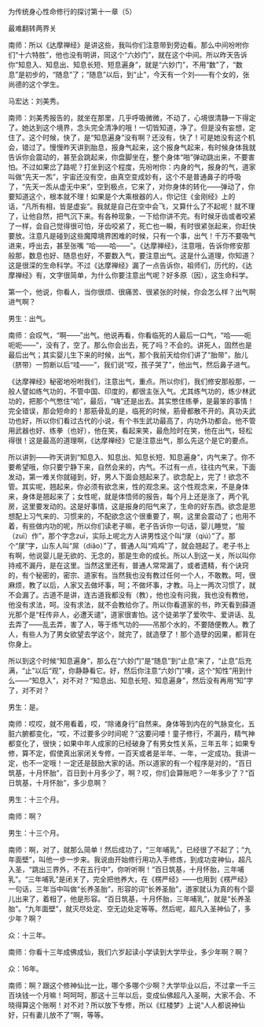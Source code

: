 为传统身心性命修行的探讨第十一章（5）

最难翻转两界关

南师：所以《达摩禅经》是讲这些，我叫你们注意带到旁边看。那么中间吩咐你们“十六特胜”，他也没有明讲，同这个“六妙门”，就在这个中间。所以昨天告诉你“知息入、知息出、知息长短、短息遍身”，就是“六妙门”，不用“数”了，“数息”是初步的，“随息”了；“随息”以后，到“止”，今天有一个刘——有个女的，张尚德的这个学生。

马宏达：刘美秀。

南师：刘美秀报告的，就坐在那里，几乎呼吸微微，不动了，心境很清静一下得定了。她达到这个境界，念头完全清净的哦！一切皆知道，净了。但是没有妄想，定住了。这个时候，快了，是“知息遍身”没有啊？还没有，快了！可是她没有这个机会，错过了。慢慢昨天讲到胎息，报身气起来，这个报身气起来，有时候身体我就告诉你会震动的，甚至会跳起来，你盘脚坐在，整个身体“啪”弹动跳出来，不要害怕。不过如果岔了路呢？打坐到这个程度，先吩咐你：内身的气，报身的气，道家叫做“先天一炁”，宇宙还没有空，由真空变成妙有，这个不是普通鼻子的呼吸了，“先天一炁从虚无中来”，空到极点，它来了，对你身体的转化——弹动了，你要知道这个，根本就不理！如果是个大乘根器的人，你记住《金刚经》上的话，“凡所有相，皆是虚妄”。我就是自己在空中会飞，又算什么了不起呢！就不理了，让他自然，把气沉下来。有各种现象，一下给你讲不完。有时候牙齿或者咬紧了一样，会自己觉得很可怕，牙齿咬紧了，死亡也一瞬，有时很紧张起来，你赶快要放。注意凡是碰到这些魔障境界困难的时候，只有一个事，出气！千万不要吸气进来，呼出去，甚至张嘴 “哈——哈——”。《达摩禅经》，注意哦，告诉你修安那般那，数息也好、随息也好，不要数入气，要注意出气。这是什么道理，你知道？这是很深的生命科学。不过《达摩禅经》漏了一点告诉你，祖师们，历代的，《达摩禅经》有，文字很简单，为什么你要注意出气呢？好多原（因），这生命科学。

第一个，他说，你看人，当你很烦、很痛苦、很紧张的时候，你会怎么样？出气啊进气啊？

男生：出气。

南师：会叹气，“啊——”出气。他说再看，你看临死的人最后一口气，“哈——呃呃呃——”，没有了，空了。那么你会出去，死了吗？不会的。讲死人，固然也是最后出气；其实婴儿生下来的时候，出气，那个我前天给你们讲了“胎带”，胎儿（脐带）一剪断以后“哇——”，我们说“哎，孩子哭了”，他出气，然后鼻子进气。

《达摩禅经》秘密地吩咐我们，注意出气，重点。所以你们，我们修安那般那，一般人譬如练气功的，不管中国、印度的，都很主张入气。尤其练气功的，练少林武功的，把那个气憋住“哈”，最后，“嗨”还是出去。其实憋住练拳，是最笨的事情！完全错误，那会短命的！那筋骨乱的是，临死的时候，筋骨都散不开的。真功夫武功也好，所以你们看过古代的小说，有个书生武功最高了，内功外功都会。他不管用武器也好、练拳（也好），他在笑，看起来笑，最危险时在笑，他在出气，轻松得很！这是最高的道理啊，《达摩禅经》它是注意出气，那么先这个是它的要点。

所以讲到——昨天讲到“知息入、知息出、知息长短、知息遍身”，内气来了。你不要希望哦，你只要宁静下来，自然会来的，内气。不过有一点，往往内气来，下面发动，第一难关你就碰到，好，男人下面会翘起来了。欲念配上，完了！欲念不管。其实呢，翘起来，你必须有欲念来，性的观念来。这个性观念来，不是身体来，身体是翘起来了；女性呢，就是体悟师的报告，每个月上还是涨了，两个乳房，这里要发动的。这是好事情，这是报身的阳气来了，生命的好东西。欲念是思想配上习气来的、习惯来的，不配欲念这个很重要了，啊，这里会震动了；也用不着，有些做内功的呢，所以你们读老子嘛，老子告诉你一句话，婴儿睡觉，“朘（zuī）作”，那个字念zuī，实际上呢北方人讲男性这个叫“㞗（qiú）”了。那个“㞗”字，山东人叫“屌（diǎo）”了，普通人叫“鸡鸡”了，就会翘起了。老子书上有啊，他说婴儿是无欲的、无念的，那是生命的成长。所以人到这一关，所以叫你持戒不漏丹，是在这里。当然这里还有，普通人常常漏了，或者遗精，有个诀窍的，有个秘密的，密宗、道家有。当然我也没有教过任何一个人，不敢教。呵，很麻烦，教了以后，人家又去做坏事，呵；不做坏事，才教。马上一两次习惯了，就不会漏了。古道不是讲，连古道我都没有（教），他也没有问我，我也没有教他，他没有求法，呵。没有求法，就不会教给你了。所以你看道家的书，昨天看到薛道光那个是“枉传非人，必遭天谴”，道家很害怕。这个徒弟学了爱吹牛、爱讲话、乱去弄了——乱去弄，害了人，等于练气功的——吊那个水的，不要随便教人。教了人，有些人为了男女欲望去学这个，就完了，就造孽了！那个造孽的因果，都背在你身上。

所以到这个时候“知息遍身”，那么在“六妙门”是“随息”到“止息”来了，“止息”后充满，“止”以后“观”，你静静看它。好，然后你注意“六妙门”噢，这个“知性”用到什么——“知息入”，对不对？“知息出、知息长短、知息遍身”，然后没有再用“知”字了，对不对？

男生：是。

南师：哎哎，就不用看着，哎，“除诸身行”自然来。身体等到内在的气脉变化，五脏六腑都变化，“哎，不过要多少时间呢？”这要问喽！童子修行，不漏丹，精气神都变化了，很快；如果中年人成家的已经破身了有男女性关系，三年五年；如果专修，算不定，假使真出家闭关专修，一百天或者是半年、一年，一定成功。我讲一定，也不一定哦！一定还是鼓励大家的话。所以道家的有一个程序是对的，“百日筑基，十月怀胎”，百日到十月多少了，啊？哎，你们会算账吧？一年多少了？“百日筑基，十月怀胎”，多少息啊？

男生：十三个月。

南师：啊？

男生：十三个月。

南师：啊，对了，就那么简单！然后成功了，“三年哺乳”，已经很了不起了；“九年面壁”，叫他一步一步来。我说由开始修行用功入手修炼，到成功变神仙，超凡入圣，“跳出三界外，不在五行中”，你听听啊！“百日筑基，十月怀胎，三年哺乳”。“三年哺乳”是闭关了，完全把他养大，在《楞严经》——也用到《楞严经》一句话，三年当中叫做“长养圣胎”，形容的词“长养圣胎”，道家就认为真的有个婴儿出来了，着相了，他是形容。“百日筑基，十月怀胎，三年哺乳”，就是“长养圣胎”。“九年面壁”，就灭尽处定、空无边处定等等。然后呢，超凡入圣神仙了，多少年？啊？

众：十三年。

南师：你看十三年成佛成仙，我们六岁起读小学读到大学毕业，多少年啊？啊？

众：16年。

南师：啊？跟这个修神仙比一比，哪个多哪个少啊？大学毕业以后，不过拿一千三百块钱一个月嘛！呵呵呵，那这十三年以后，变成仙佛超凡入圣啊，大家不会、不晓得算这个账啊！对不对？所以放下专修，所以《红楼梦》上说“人人都说神仙好，只有妻儿放不了”啊，等等。


